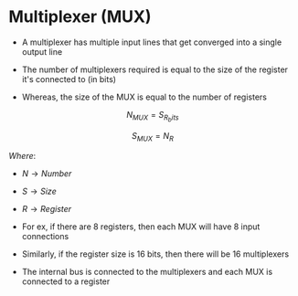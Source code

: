 # Multiplexer (MUX)

- A multiplexer has multiple input lines that get converged into a single
output line

- The number of multiplexers required is equal to the size of the register it's
connected to (in bits)

- Whereas, the size of the MUX is equal to the number of registers

$$
N_{MUX} = S_{R_bits}
$$

$$
S_{MUX} = N_{R}
$$

*Where*:

- $N \rightarrow Number$

- $S \rightarrow Size$

- $R \rightarrow Register$

- For ex, if there are 8 registers, then each MUX will have 8 input connections

- Similarly, if the register size is 16 bits, then there will be 16 multiplexers

- The internal bus is connected to the multiplexers and each MUX is connected to a register
